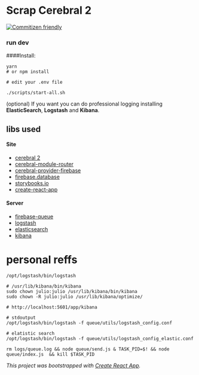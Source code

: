 # Scrap Cerebral 2

[![Commitizen friendly](https://img.shields.io/badge/commitizen-friendly-brightgreen.svg)](http://commitizen.github.io/cz-cli/)

### run dev

####Install:

```shell
yarn
# or npm install

# edit your .env file

./scripts/start-all.sh
```

(optional) If you want you can do professional logging installing **ElasticSearch**, **Logstash** and **Kibana**.

## libs used

#### Site

- [cerebral 2](http://cerebral.github.io/cerebral-website)
- [cerebral-module-router](http://cerebral.github.io/cerebral-module-router/index.html#_index_d_.router.redirect)
- [cerebral-provider-firebase](https://github.com/cerebral/cerebral-provider-firebase)
- [firebase.database](https://firebase.google.com/docs/reference/node/firebase.database.Reference)
- [storybooks.io](https://storybooks.io/)
- [create-react-app](https://github.com/facebookincubator/create-react-app)

#### Server

- [firebase-queue](https://github.com/firebase/firebase-queue)
- [logstash](https://www.elastic.co/products/logstash)
- [elasticsearch](https://www.elastic.co/products/elasticsearch)
- [kibana](https://www.elastic.co/products/kibana)

# personal reffs

```shell
/opt/logstash/bin/logstash

# /usr/lib/kibana/bin/kibana
sudo chown julio:julio /usr/lib/kibana/bin/kibana
sudo chown -R julio:julio /usr/lib/kibana/optimize/

# http://localhost:5601/app/kibana

# stdoutput
/opt/logstash/bin/logstash -f queue/utils/logstash_config.conf

# elatistic search
/opt/logstash/bin/logstash -f queue/utils/logstash_config_elastic.conf

rm logs/queue.log && node queue/send.js & TASK_PID=$! && node queue/index.js  && kill $TASK_PID
```

_This project was bootstrapped with [Create React App](https://github.com/facebookincubator/create-react-app)._

